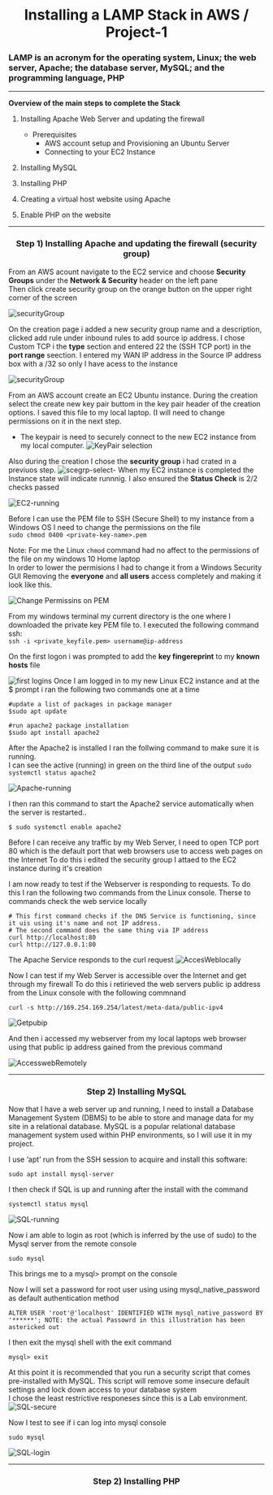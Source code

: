 # <div align="center"> Installing a LAMP Stack in AWS / Project-1</div>
### LAMP is an acronym for the operating system, Linux; the web server, Apache; the database server, MySQL; and the programming language, PHP
___
__Overview of the main steps to complete the Stack__
1. Installing Apache Web Server and updating the firewall
    * Prerequisites
       *  AWS account setup and Provisioning an Ubuntu Server
       *  Connecting to your EC2 Instance

2. Installing MySQL
3. Installing PHP
4. Creating a virtual host website using Apache
5. Enable PHP on the website
___
### <div align="center"> Step 1) Installing Apache and updating the firewall (security group) </div>

From an AWS acount navigate to the EC2 service and choose __Security Groups__ under the __Network & Security__ header on the left pane <br/>
Then click create security group on the orange button on the upper right corner of the screen <br/> 

![securityGroup](./images/createsecgrp.PNG) <br/>


On the creation page i  added a new security group name and a description, clicked add rule under inbound rules to add source ip address. I chose Custom TCP i the __type__ section and entered 22 the (SSH TCP port) in the __port range__ seection. I entered my WAN IP address in the Source IP address box with a /32 so only I have acess to the instance

![securityGroup](./images/secgrp2.PNG)

From an AWS account create an EC2 Ubuntu instance. During the creation select the create new key pair buttom in the key pair header of the creation options.
I saved this file to my local laptop. (I will need to change permissions on it in the next step.

  * The keypair is need to securely connect to the new EC2 instance from my local computer.
![KeyPair selection](./images/keypair-1.PNG)

Also during the creation I chose the __security group__ i had crated in a previuos step. 
![scegrp-select-](./images/ec2secgrpsel.PNG)
When my EC2 instance is completed the Instance state will indicate runnnig. I also ensured the __Status Check__ is 2/2 checks passed

![EC2-running](./images/ec2running.PNG)

Before I can use the PEM file to SSH (Secure Shell) to my instance from a Windows OS I need to change the permissions on the file <br/>
`sudo chmod 0400 <private-key-name>.pem`

Note: For me the Linux `chmod` command had no affect to the permissions of the file on my windows 10 Home laptop <br/>
In order to lower the permisions I had to change it from a Windows Security GUI
Removing the __everyone__ and __all users__ access completely and making it look like this.

![Change Permissins on PEM](./images/PEM-Permissions.PNG)

From my windows terminal my current directory is the one where I downloaded the private key PEM file to. I executed the following command ssh: <br/>
`ssh -i <private_keyfile.pem> username@ip-address`

On the first logon i was prompted to add the __key fingereprint__ to my __known hosts__ file <br/>

![first logins](./images/firstlogin.PNG)
Once I am logged in to my new Linux EC2 instance and at the $ prompt i ran the following two commands one at a time
```
#update a list of packages in package manager
$sudo apt update

#run apache2 package installation
$sudo apt install apache2
```
After the Apache2 is installed I ran the follwing command to make sure it is running. <br/>
I can see the active (running) in green on the third line of the output
`sudo systemctl status apache2`


![Apache-running](./images/apacherunninge.PNG)

I then ran this command to start the Apache2 service automatically when the server is restarted.. <br/>
```
$ sudo systemctl enable apache2
```
Before I can receive any traffic by my Web Server, I need to open TCP port 80 which is the default port that web browsers use to access web pages on the Internet
To do this i edited the security group I attaed to the EC2 instance during it's creation

I am now ready to test if the Webserver is responding to requests.
To do this I ran the following two commands from the Linux console. Therse to commands check the web service locally <br/>
```
# This first command checks if the DNS Service is functioning, since it uis using it's name and not IP address. 
# The second command does the same thing via IP address
curl http://localhost:80 
curl http://127.0.0.1:80

```
The Apache Service responds to the curl request
![AccesWeblocally](./images/localcurl.PNG)

Now I can test if my Web Server is accessible over the Internet and get through my firewall
To do this i retirieved the web servers public ip address from the Linux console with the following commnand
``` 
curl -s http://169.254.169.254/latest/meta-data/public-ipv4
```
![Getpubip](./images/Getpubip.PNG)

And then i accessed my webserver from my local laptops web browser using that public ip address gained from the previous command

![AccesswebRemotely](./images/accesswebfrombrowser.PNG)
___
### <div align="center"> Step 2) Installing MySQL </div>

Now that I have a web server up and running, I need to install a Database Management System (DBMS) to be able to store and manage data for my site in a relational database. MySQL is a popular relational database management system used within PHP environments, so I will use it in my project.

I use ‘apt’ run from the SSH session to acquire and install this software:
```
sudo apt install mysql-server
```
I then check if SQL is up and running after the install with the command
```
systemctl status mysql
```
![SQL-running](./images/sqlrunning.PNG)

Now i am able to login as root (which is inferred by the use of sudo) to the Mysql server from the remote console
```
sudo mysql
```
This brings me to a mysql> prompt on the console

Now I will set a password for root user using using mysql_native_password as default authentication method
```
ALTER USER 'root'@'localhost' IDENTIFIED WITH mysql_native_password BY '******'; NOTE: the actual Passowrd in this illustration has been astericked out
```
I then exit the mysql shell with the exit command
```
mysql> exit
```
At this point it is recommended that you run a security script that comes pre-installed with MySQL. This script will remove some insecure default settings and lock down access to your database system <br/>
I chose the least restrictive responeses since this is a Lab environment.
![SQL-secure](./images/securesql.PNG)

Now I test to see if i can log into mysql console
```
sudo mysql
```
![SQL-login](./images/sqllogin.PNG)
___
### <div align="center"> Step 2) Installing PHP </div>
